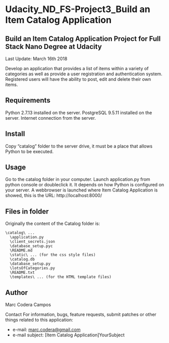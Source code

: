 # Udacity_ND_FS-Project3_Build an Item Catalog Application

## Build an Item Catalog Application Project for Full Stack Nano Degree at Udacity
Last Update: March 16th 2018

Develop an application that provides a list of items within a variety of categories as well as provide a user registration and authentication system. Registered users will have the ability to post, edit and delete their own items.

## Requirements
Python 2.7.13 installed on the server.
PostgreSQL 9.5.11 installed on the server.
Internet connection from the server.

## Install
Copy “catalog” folder to the server drive, it must be a place that allows Python to be executed.

## Usage
Go to the catalog folder in your computer.
Launch application.py from python console or doubleclick it. It depends on how Python is configured on your server.
A webbrowser is launched where Item Catalog Application is showed, this is the URL: http://localhost:8000/

## Files in folder
Originally the content of the Catalog folder is:
```
\catalog\ ...
  \application.py
  \client_secrets.json
  \database_setup.pyc
  \README.md   
  \static\ ... (for the css style files)
  \catalog.db
  \database_setup.py
  \lotsOfCategories.py
  \README.txt
  \templates\ ... (for the HTML template files)
```

## Author
Marc Codera Campos

Contact
For information, bugs, feature requests, submit patches or other things related to this application:
* e-mail: marc.codera@gmail.com
* e-mail subject: [Item Catalog Application]YourSubject